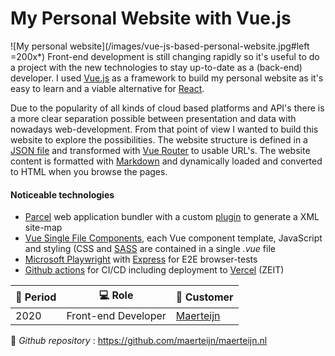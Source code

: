 # My Personal Website with Vue.js

![My personal website](/images/vue-js-based-personal-website.jpg#left =200x*) Front-end development is still changing rapidly so it's useful to do a project with the new technologies to stay up-to-date as a (back-end) developer. I used [Vue.js](https://vuejs.org/) as a framework to build my personal website as it's easy to learn and a viable alternative for [React](https://reactjs.org/).

Due to the popularity of all kinds of cloud based platforms and API's there is a more clear separation possible between presentation and data with nowadays web-development. From that point of view I wanted to build this website to explore the possibilities. The website structure is defined in a [JSON file](https://github.com/maerteijn/maerteijn.nl/blob/master/static/content/site.json) and transformed with [Vue Router](https://router.vuejs.org/installation.html) to usable URL's. The website content is formatted with [Markdown](https://www.markdownguide.org/) and dynamically loaded and converted to HTML when you browse the pages.


#### Noticeable technologies
- [Parcel](https://parceljs.org/) web application bundler with a custom [plugin](https://github.com/maerteijn/maerteijn.nl/blob/master/src/parcel-plugin/main.js) to generate a XML site-map
- [Vue Single File Components](https://vuejs.org/v2/guide/single-file-components.html), each Vue component template, JavaScript and styling (CSS and [SASS](https://sass-lang.com/) are contained in a single *.vue* file
- [Microsoft Playwright](https://playwright.dev/) with [Express](https://expressjs.com/) for E2E browser-tests
- [Github actions](https://github.com/maerteijn/maerteijn.nl/actions?query=workflow%3A%22maerteijn.nl+ci%22) for CI/CD including deployment to [Vercel](https://vercel.com/) (ZEIT)

| :calendar: Period  | :computer: Role  | :man: Customer          |
| ------------------ | ------------------------ | ------------------------------------- |
| 2020               | Front-end Developer      | [Maerteijn](https://www.maerteijn.nl) |

:link: _Github repository_ : https://github.com/maerteijn/maerteijn.nl